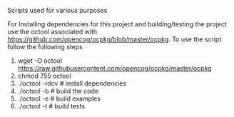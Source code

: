 Scripts used for various purposes

For Installing dependencies for this project and building/testing the project
use the octool associated with https://github.com/opencog/ocpkg/blob/master/ocpkg.
To use the script follow the following steps

1. wget -O octool https://raw.githubusercontent.com/opencog/ocpkg/master/ocpkg
2. chmod 755 octool
3. ./octool -rdcv     # install dependencies
4. ./octool -b        # build the code
5. ./octool -e        # build examples
6. ./octool -t        # build tests

